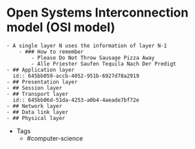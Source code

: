 # Open Systems Interconnection model (OSI model)
	- A single layer N uses the information of layer N-1
		- ### How to remember
			- Please Do Not Throw Sausage Pizza Away
			- Alle Priester Saufen Tequila Nach Der Predigt
	- ## Application layer
	  id:: 645bb059-accb-4052-951b-6927d78a2919
	- ## Presentation layer
	- ## Session layer
	- ## Transport layer
	  id:: 645bb06d-51da-4253-a0b4-4aeade7bf72e
	- ## Network layer
	- ## Data link layer
	- ## Physical layer
- Tags
	- #computer-science